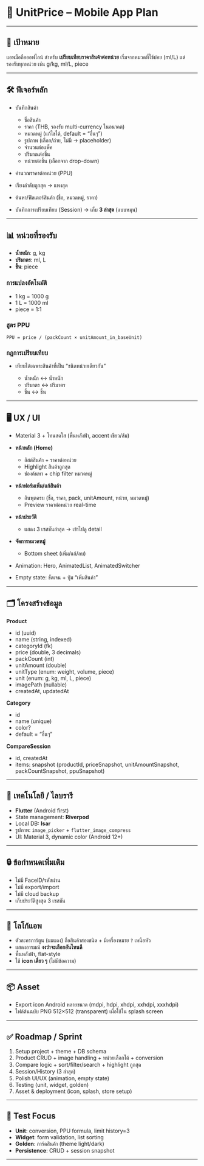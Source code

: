 # 📱 UnitPrice – Mobile App Plan

---

## 🎯 เป้าหมาย

แอพมือถือออฟไลน์ สำหรับ **เปรียบเทียบราคาสินค้าต่อหน่วย**
เริ่มจากหมวดที่ใช้บ่อย (ml/L) แต่รองรับทุกหน่วย เช่น g/kg, ml/L, piece

---

## 🛠️ ฟีเจอร์หลัก

* บันทึกสินค้า

  * ชื่อสินค้า
  * ราคา (THB, รองรับ multi-currency ในอนาคต)
  * หมวดหมู่ (แก้ไขได้, default = “อื่นๆ”)
  * รูปภาพ (เลือก/ถ่าย, ไม่มี → placeholder)
  * จำนวนต่อแพ็ค
  * ปริมาณต่อชิ้น
  * หน่วยต่อชิ้น (เลือกจาก drop-down)

* คำนวณราคาต่อหน่วย (PPU)

* เรียงลำดับถูกสุด → แพงสุด

* ค้นหา/ฟิลเตอร์สินค้า (ชื่อ, หมวดหมู่, ราคา)

* บันทึกการเปรียบเทียบ (Session) → เก็บ **3 ล่าสุด** (แบบหมุน)

---

## 📊 หน่วยที่รองรับ

* **น้ำหนัก**: g, kg
* **ปริมาตร**: ml, L
* **ชิ้น**: piece

### การแปลงอัตโนมัติ

* 1 kg = 1000 g
* 1 L = 1000 ml
* piece = 1:1

### สูตร PPU

```
PPU = price / (packCount × unitAmount_in_baseUnit)
```

### กฎการเปรียบเทียบ

* เทียบได้เฉพาะสินค้าที่เป็น “ชนิดหน่วยเดียวกัน”

  * น้ำหนัก ↔ น้ำหนัก
  * ปริมาตร ↔ ปริมาตร
  * ชิ้น ↔ ชิ้น

---

## 🖥️ UX / UI

* Material 3 + โทนสดใส (พื้นหลังฟ้า, accent เขียว/ส้ม)
* **หน้าหลัก (Home)**

  * ลิสต์สินค้า + ราคาต่อหน่วย
  * Highlight สินค้าถูกสุด
  * ช่องค้นหา + chip filter หมวดหมู่
* **หน้าฟอร์มเพิ่ม/แก้สินค้า**

  * อินพุตครบ (ชื่อ, ราคา, pack, unitAmount, หน่วย, หมวดหมู่)
  * Preview ราคาต่อหน่วย real-time
* **หน้าประวัติ**

  * แสดง 3 เซสชันล่าสุด → เข้าไปดู detail
* **จัดการหมวดหมู่**

  * Bottom sheet (เพิ่ม/แก้/ลบ)
* Animation: Hero, AnimatedList, AnimatedSwitcher
* Empty state: ชัดเจน + ปุ่ม “เพิ่มสินค้า”

---

## 🗂️ โครงสร้างข้อมูล

**Product**

* id (uuid)
* name (string, indexed)
* categoryId (fk)
* price (double, 3 decimals)
* packCount (int)
* unitAmount (double)
* unitType (enum: weight, volume, piece)
* unit (enum: g, kg, ml, L, piece)
* imagePath (nullable)
* createdAt, updatedAt

**Category**

* id
* name (unique)
* color?
* default = “อื่นๆ”

**CompareSession**

* id, createdAt
* items: snapshot (productId, priceSnapshot, unitAmountSnapshot, packCountSnapshot, ppuSnapshot)

---

## 💾 เทคโนโลยี / ไลบรารี

* **Flutter** (Android first)
* State management: **Riverpod**
* Local DB: **Isar**
* รูปภาพ: `image_picker` + `flutter_image_compress`
* UI: Material 3, dynamic color (Android 12+)

---

## 🔒 ข้อกำหนดเพิ่มเติม

* ไม่มี FaceID/รหัสผ่าน
* ไม่มี export/import
* ไม่มี cloud backup
* เก็บประวัติสูงสุด 3 เซสชัน

---

## 🎨 โลโก้แอพ

* ตัวละครการ์ตูน (ผมแดง) ถือสินค้าสองชนิด + มีเครื่องหมาย `?` เหนือหัว
* แสดงอารมณ์ **งงว่าจะเลือกอันไหนดี**
* พื้นหลังฟ้า, flat-style
* ใช้ **icon เดี่ยว ๆ** (ไม่มีข้อความ)

---

## 📦 Asset

* Export icon Android หลายขนาด (mdpi, hdpi, xhdpi, xxhdpi, xxxhdpi)
* ไฟล์ต้นฉบับ PNG 512×512 (transparent) เผื่อใช้ใน splash screen

---

## ✅ Roadmap / Sprint

1. Setup project + theme + DB schema
2. Product CRUD + image handling + หน่วยเลือกได้ + conversion
3. Compare logic + sort/filter/search + highlight ถูกสุด
4. Session/History (3 ล่าสุด)
5. Polish UI/UX (animation, empty state)
6. Testing (unit, widget, golden)
7. Asset & deployment (icon, splash, store setup)

---

## 🧪 Test Focus

* **Unit**: conversion, PPU formula, limit history=3
* **Widget**: form validation, list sorting
* **Golden**: การ์ดสินค้า (theme light/dark)
* **Persistence**: CRUD + session snapshot

---